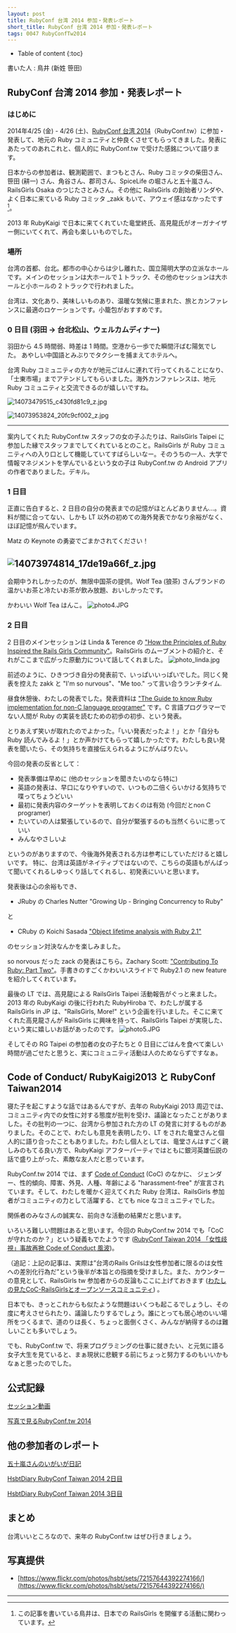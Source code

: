 ```yaml
---
layout: post
title: RubyConf 台湾 2014 参加・発表レポート
short_title: RubyConf 台湾 2014 参加・発表レポート
tags: 0047 RubyConfTw2014
---
```



* Table of content
{:toc}


書いた人 : 鳥井 (新姓 笹田)

## RubyConf 台湾 2014 参加・発表レポート

### はじめに

2014年4/25 (金) - 4/26 (土)、[RubyConf 台湾 2014](http://rubyconf.tw/2014/)（RubyConf.tw）に参加・発表して、地元の Ruby コミュニティと仲良くさせてもらってきました。発表にあたってのあれこれと、個人的に RubyConf.tw で受けた感銘について語ります。

日本からの参加者は、観測範囲で、まつもとさん、Ruby コミッタの柴田さん、笹田 (耕一) さん、角谷さん、郡司さん、SpiceLife の堀さんと五十嵐さん、RailsGirls Osaka のつじたさとみさん。その他に RailsGirls の創始者リンダや、よく日本に来ている Ruby コミッタ _zakk もいて、アウェイ感はなかったです[^1]。

2013 年 RubyKaigi で日本に来てくれていた竜堂終氏、高見龍氏がオーガナイザー側にいてくれて、再会も楽しいものでした。

### 場所

台湾の首都、台北。都市の中心からは少し離れた、国立陽明大学の立派なホールです。メインのセッションは大ホールで１トラック、その他のセッションは大ホールと小ホールの 2 トラックで行われました。

台湾は、文化あり、美味しいものあり、温暖な気候に恵まれた、旅とカンファレンスに最適のロケーションです。小籠包がおすすめです。

### 0 日目 (羽田 -&gt; 台北松山、ウェルカムディナー)

羽田から 4.5 時間弱、時差は 1 時間。空港から一歩でた瞬間汗ばむ陽気でした。
あやしい中国語とみぶりでタクシーを捕まえてホテルへ。

台湾 Ruby コミュニティの方々が地元ごはんに連れて行ってくれることになり、「士東市場」までアテンドしてもらいました。海外カンファレンスは、地元 Ruby コミュニティと交流できるのが嬉しいですね。

![14073479515_c430fd81c9_z.jpg](http://farm3.staticflickr.com/2896/14073479515_c430fd81c9_z.jpg)

![14073953824_20fc9cf002_z.jpg](http://farm8.staticflickr.com/7433/14073953824_20fc9cf002_z.jpg)

----

案内してくれた RubyConf.tw スタッフの女の子ふたりは、RailsGirls Taipei に参加した縁でスタッフまでしてくれているとのこと。RailsGirls が Ruby コミュニティへの入り口として機能していてすばらしいなー。そのうちの一人、大学で情報マネジメントを学んでいるという女の子は RubyConf.tw の Android アプリの作者でありました。デキル。

### 1 日目

正直に告白すると、2 日目の自分の発表までの記憶がほとんどありません...。資料が間に合ってない、しかも LT 以外の初めての海外発表でかなり余裕がなく、ほぼ記憶が飛んでいます。

Matz の Keynote の勇姿でごまかされてください！

![14073974814_17de19a66f_z.jpg](http://farm8.staticflickr.com/7346/14073974814_17de19a66f_z.jpg)
----

会期中うれしかったのが、無限中国茶の提供。Wolf Tea (狼茶) さんブランドの温かいお茶と冷たいお茶が飲み放題、おいしかったです。

かわいい Wolf Tea はんこ。
![photo4.JPG]({{site.baseurl}}/images/0047-RubyConfTw2014/photo4.JPG)

### 2 日目

2 日目のメインセッションは Linda &amp; Terence の ["How the Principles of Ruby Inspired the Rails Girls Community"](https://speakerdeck.com/hone/how-the-principles-of-ruby-inspired-the-rails-girls-community)。RailsGirls のムーブメントの紹介と、それがここまで広がった原動力について話してくれました。
![photo_linda.jpg]({{site.baseurl}}/images/0047-RubyConfTw2014/photo_linda.jpg)

前述のように、ひきつづき自分の発表前で、いっぱいいっぱいでした。同じく発表を控えた zakk と "I'm so nurvous"、"Me too." って言い合うランチタイム.

昼食休憩後、わたしの発表でした。発表資料は ["The Guide to know Ruby implementation for non-C language programer"](https://speakerdeck.com/yotii23/walking-around-the-ruby-forest) です。C 言語プログラマーでない人間が Ruby の実装を読むための初歩の初歩、という発表。

とりあえず笑いが取れたのでよかった。「いい発表だったよ！」とか「自分も Ruby 読んでみるよ！」とか声かけてもらって嬉しかったです。わたしも良い発表を聞いたら、その気持ちを直接伝えられるようにがんばりたい。

今回の発表の反省として：

* 発表準備は早めに (他のセッションを聞きたいのなら特に)
* 英語の発表は、早口になりやすいので、いつもの二倍くらいかける気持ちで喋ってちょうどいい
* 最初に発表内容のターゲットを表明しておくのは有効 (今回だとnon C programer)
* たいていの人は緊張しているので、自分が緊張するのも当然くらいに思っていい
* みんなやさしいよ


というのがありますので、今後海外発表される方は参考にしていただけると嬉しいです。
特に、台湾は英語がネイティブではないので、こちらの英語もがんばって聞いてくれるしゆっくり話してくれるし、初発表にいいと思います。

発表後は心の余裕もでき、

* JRuby の Charles Nutter "Growing Up - Bringing Concurrency to Ruby"


と

* CRuby の Koichi Sasada ["Object lifetime analysis with Ruby 2.1"](http://www.atdot.net/~ko1/activities/2014_rubyconf_tw_pub.pdf)


のセッション対決なんかを楽しみました。

so norvous だった zack の発表はこちら。Zachary Scott: ["Contributing To Ruby: Part Two"](https://speakerdeck.com/zzak/rubyconf-taiwan-contributing-to-ruby-part-two)。手書きのすごくかわいいスライドで Ruby2.1 の new feature を紹介してくれています。

最後の LT では、高見龍による RailsGirls Taipei 活動報告がぐっと来ました。2013 年の RubyKaigi の後に行われた RubyHiroba で、わたしが属する RailsGirls in JP は、"RailsGirls, More!" という企画を行いました。そこに来てくれた高見龍さんが RailsGirls に興味を持って、RailsGirls Taipei が実現した、という実に嬉しいお話があったのです。
![photo5.JPG]({{site.baseurl}}/images/0047-RubyConfTw2014/photo5.JPG)

そしてその RG Taipei の参加者の女の子たちと 0 日目にごはんを食べて楽しい時間が過ごせたと思うと、実にコミュニティ活動は人のためならずですなぁ。

## Code of Conduct/ RubyKaigi2013 と RubyConf Taiwan2014

寝た子を起こすような話ではあるんですが、去年の RubyKaigi 2013 周辺では、コミュニティ内での女性に対する態度が批判を受け、議論となったことがありました。その批判の一つに、台湾から参加された方の LT の発言に対するものがありました。そのことで、わたしも意見を表明したり、LT をされた竜堂さんと個人的に語り合ったこともありました。わたし個人としては、竜堂さんはすごく親しみのもてる良い方で、RubyKaigi アフターパーティではともに銀河英雄伝説の話で盛り上がった、素敵な友人だと思っています。

RubyConf.tw 2014 では、まず [Code of Conduct](http://rubyconf.tw/2014/#coc) (CoC) のなかに、
ジェンダー、性的傾向、障害、外見、人種、年齢による "harassment-free" が宣言されています。そして、わたしを暖かく迎えてくれた Ruby 台湾は、RailsGirls 参加者がコミュニティの力として活躍する、とても nice なコミュニティでした。

関係者のみなさんの誠実な、前向きな活動の結果だと思います。

いろいろ難しい問題はあると思います。今回の RubyConf.tw 2014 でも「CoC が守れたのか？」という疑義もでたようです ([RubyConf Taiwan 2014 「女性歧視」事故再掀 Code of Conduct 風波](http://blog.yorkxin.org/posts/2014/04/26/rubyconf-taiwan-2014-offensive-women))。

（追記：上記の記事は、実際は”台湾のRails Grilsは女性参加者に限るのは女性への差別化行為だ”という後半が本旨との指摘を受けました。また、カウンターの意見として、RailsGirls tw 参加者からの反論もここに上げておきます  ([わたしの見たCoC-RailsGirlsとオープンソースコミュニティ](http://carolhsu.github.io/blog/2014/04/27/coc-railsgirls-community/)) 。

日本でも、きっとこれからも似たような問題はいくつも起こるでしょうし、その度に考えさせられたり、議論したりするでしょう。誰にとっても居心地のいい場所をつくるまで、道のりは長く、ちょっと面倒くさく、みんなが納得するのは難しいことも多いでしょう。

でも、RubyConf.tw で、将来プログラミングの仕事に就きたい、と元気に語る女子大生を見ていると、まぁ現状に悲観する前にちょっと努力するのもいいかもなぁと思ったのでした。

## 公式記録

[セッション動画](https://www.youtube.com/channel/UCqw_z59yI24SivuD573FECA/videos)

[写真で見るRubyConf.tw 2014 ](https://www.flickr.com/photos/123590011@N08/sets/72157644587013882/)

## 他の参加者のレポート

[五十嵐さんのいがいが日記](http://igarashikuniaki.net/diary/20140428.html)

[HsbtDiary RubyConf Taiwan 2014 2日目](http://www.hsbt.org/diary/20140425.html)

[HsbtDiary RubyConf Taiwan 2014 3日目](http://www.hsbt.org/diary/20140426.html)

## まとめ

台湾いいところなので、来年の RubyConf.tw はぜひ行きましょう。

## 写真提供

* [https://www.flickr.com/photos/hsbt/sets/72157644392274166/](https://www.flickr.com/photos/hsbt/sets/72157644392274166/)


----

[^1]: この記事を書いている鳥井は、日本での RailsGirls を開催する活動に関わっています。
